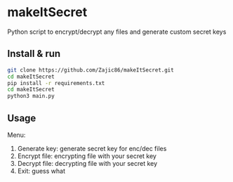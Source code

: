 # makeItSecret
Python script to encrypt/decrypt any files and generate custom secret keys

## Install & run
``` bash
git clone https://github.com/Zajic86/makeItSecret.git
cd makeItSecret
pip install -r requirements.txt
cd makeItSecret
python3 main.py
```

## Usage
Menu:
1. Generate key: generate secret key for enc/dec files
2. Encrypt file: encrypting file with your secret key
3. Decrypt file: decrypting file with your secret key
4. Exit: guess what